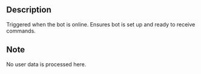 <!-- Bot Ready Event -->

## Description
Triggered when the bot is online. Ensures bot is set up and ready to receive commands.

## Note
No user data is processed here.

